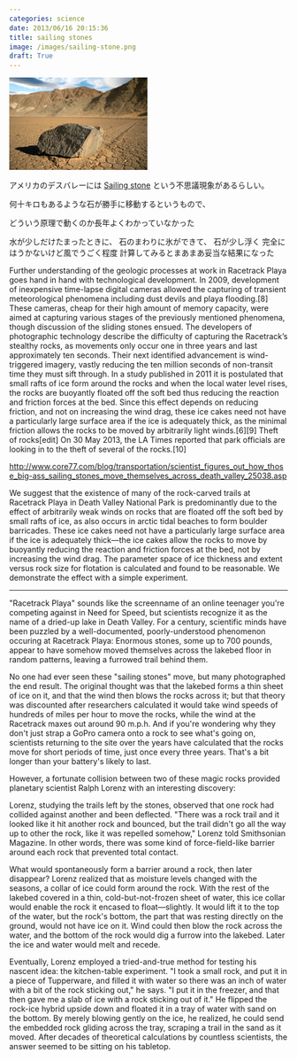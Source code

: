 ```yaml
---
categories: science
date: 2013/06/16 20:15:36
title: sailing stones
image: /images/sailing-stone.png
draft: True
---
```


![sailing-stone](/images/sailing-stone.png ) 

アメリカのデスバレーには [Sailing stone](http://en.wikipedia.org/wiki/Sailing_stone ) という不思議現象があるらしい。

何十キロもあるような石が勝手に移動するというもので、

どういう原理で動くのか長年よくわかっていなかった

水が少しだけたまったときに、
石のまわりに氷ができて、
石が少し浮く
完全にはうかないけど風でうごく程度
計算してみるとまあまあ妥当な結果になった






Further understanding of the geologic processes at work in Racetrack
Playa goes hand in hand with technological development. In 2009,
development of inexpensive time-lapse digital cameras allowed the
capturing of transient meteorological phenomena including dust devils
and playa flooding.[8] These cameras, cheap for their high amount of
memory capacity, were aimed at capturing various stages of the
previously mentioned phenomena, though discussion of the sliding
stones ensued. The developers of photographic technology describe the
difficulty of capturing the Racetrack’s stealthy rocks, as movements
only occur one in three years and last approximately ten
seconds. Their next identified advancement is wind-triggered imagery,
vastly reducing the ten million seconds of non-transit time they must
sift through.  In a study published in 2011 it is postulated that
small rafts of ice form around the rocks and when the local water
level rises, the rocks are buoyantly floated off the soft bed thus
reducing the reaction and friction forces at the bed. Since this
effect depends on reducing friction, and not on increasing the wind
drag, these ice cakes need not have a particularly large surface area
if the ice is adequately thick, as the minimal friction allows the
rocks to be moved by arbitrarily light winds.[6][9] Theft of
rocks[edit] On 30 May 2013, the LA Times reported that park officials
are looking in to the theft of several of the rocks.[10]

http://www.core77.com/blog/transportation/scientist_figures_out_how_those_big-ass_sailing_stones_move_themselves_across_death_valley_25038.asp




We suggest that the existence of many of the rock-carved trails at
Racetrack Playa in Death Valley National Park is predominantly due to
the effect of arbitrarily weak winds on rocks that are floated off the
soft bed by small rafts of ice, as also occurs in arctic tidal beaches
to form boulder barricades. These ice cakes need not have a
particularly large surface area if the ice is adequately thick—the ice
cakes allow the rocks to move by buoyantly reducing the reaction and
friction forces at the bed, not by increasing the wind drag. The
parameter space of ice thickness and extent versus rock size for
flotation is calculated and found to be reasonable. We demonstrate the
effect with a simple experiment.





--------------


"Racetrack Playa" sounds like the screenname of an online teenager
you're competing against in Need for Speed, but scientists recognize
it as the name of a dried-up lake in Death Valley. For a century,
scientific minds have been puzzled by a well-documented,
poorly-understood phenomenon occuring at Racetrack Playa: Enormous
stones, some up to 700 pounds, appear to have somehow moved themselves
across the lakebed floor in random patterns, leaving a furrowed trail
behind them.


No one had ever seen these "sailing stones" move, but many
photographed the end result. The original thought was that the lakebed
forms a thin sheet of ice on it, and that the wind then blows the
rocks across it; but that theory was discounted after researchers
calculated it would take wind speeds of hundreds of miles per hour to
move the rocks, while the wind at the Racetrack maxes out around 90
m.p.h. And if you're wondering why they don't just strap a GoPro
camera onto a rock to see what's going on, scientists returning to the
site over the years have calculated that the rocks move for short
periods of time, just once every three years. That's a bit longer than
your battery's likely to last.

However, a fortunate collision between two of these magic rocks
provided planetary scientist Ralph Lorenz with an interesting
discovery:

Lorenz, studying the trails left by the stones, observed that one rock
had collided against another and been deflected. "There was a rock
trail and it looked like it hit another rock and bounced, but the
trail didn't go all the way up to other the rock, like it was repelled
somehow," Lorenz told Smithsonian Magazine. In other words, there was
some kind of force-field-like barrier around each rock that prevented
total contact.

What would spontaneously form a barrier around a rock, then later
disappear? Lorenz realized that as moisture levels changed with the
seasons, a collar of ice could form around the rock. With the rest of
the lakebed covered in a thin, cold-but-not-frozen sheet of water,
this ice collar would enable the rock it encased to float—slightly. It
would lift it to the top of the water, but the rock's bottom, the part
that was resting directly on the ground, would not have ice on
it. Wind could then blow the rock across the water, and the bottom of
the rock would dig a furrow into the lakebed. Later the ice and water
would melt and recede.



Eventually, Lorenz employed a tried-and-true method for testing his
nascent idea: the kitchen-table experiment. "I took a small rock, and
put it in a piece of Tupperware, and filled it with water so there was
an inch of water with a bit of the rock sticking out," he says. "I put
it in the freezer, and that then gave me a slab of ice with a rock
sticking out of it." He flipped the rock-ice hybrid upside down and
floated it in a tray of water with sand on the bottom. By merely
blowing gently on the ice, he realized, he could send the embedded
rock gliding across the tray, scraping a trail in the sand as it
moved. After decades of theoretical calculations by countless
scientists, the answer seemed to be sitting on his tabletop.

